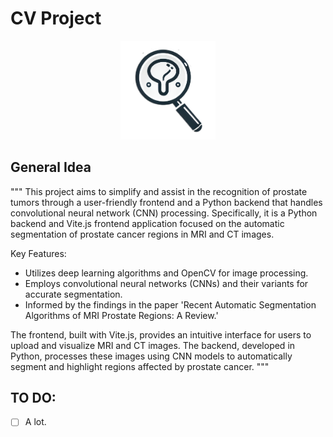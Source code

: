 # CV Project

<p align="center">
    <img src="cv.png" alt="Image" width="30%" height="30%">
</p>

## General Idea
"""
This project aims to simplify and assist in the recognition of prostate tumors through a user-friendly frontend and a Python backend that handles convolutional neural network (CNN) processing. Specifically, it is a Python backend and Vite.js frontend application focused on the automatic segmentation of prostate cancer regions in MRI and CT images.

Key Features:
- Utilizes deep learning algorithms and OpenCV for image processing.
- Employs convolutional neural networks (CNNs) and their variants for accurate segmentation.
- Informed by the findings in the paper 'Recent Automatic Segmentation Algorithms of MRI Prostate Regions: A Review.'

The frontend, built with Vite.js, provides an intuitive interface for users to upload and visualize MRI and CT images. The backend, developed in Python, processes these images using CNN models to automatically segment and highlight regions affected by prostate cancer.
"""

## TO DO:
- [ ] A lot.